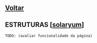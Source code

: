[Voltar](README.md)
---

## ESTRUTURAS [[solaryum](https://sandbox.solaryum.com.br/fotus-yfe/configuracoes/estruturas)]

`TODO: (avaliar funcionalidade da página)`
